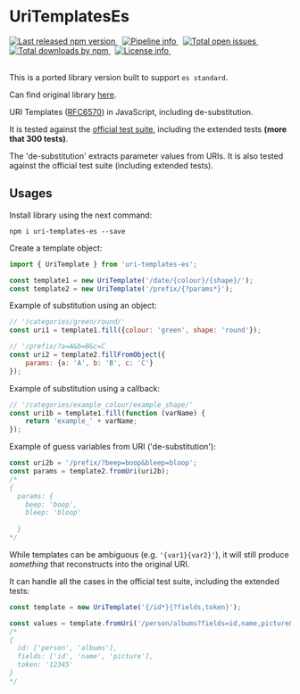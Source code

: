 # UriTemplatesEs
<a href="https://www.npmjs.com/package/uri-templates-es">
  <img src="https://img.shields.io/npm/v/uri-templates-es" alt="Last released npm version" />
</a>&nbsp;

<a href="https://github.com/lagoshny/uri-templates-es/actions?query=workflow%3ABuild">
  <img src="https://img.shields.io/github/workflow/status/lagoshny/uri-templates-es/Build/master" alt="Pipeline info" />
</a>&nbsp;

<a href="https://github.com/lagoshny/uri-templates-es/issues">
  <img src="https://img.shields.io/github/issues/lagoshny/uri-templates-es" alt="Total open issues" />
</a>&nbsp;

<a href="https://www.npmjs.com/package/uri-templates-es">
  <img src="https://img.shields.io/npm/dt/uri-templates-es" alt="Total downloads by npm" />
</a>&nbsp;

<a href="https://mit-license.org/">
  <img src="https://img.shields.io/npm/l/uri-templates-es" alt="License info" />
</a>&nbsp;

<br />
<br />

This is a ported library version built to support `es standard`.

Can find original library [here](https://github.com/geraintluff/uri-templates).

URI Templates ([RFC6570](http://tools.ietf.org/html/rfc6570)) in JavaScript, including de-substitution.

It is tested against the [official test suite](https://github.com/lagoshny/uri-templates-es/tree/master/main/test), including the extended tests **(more that 300 tests)**.

The 'de-substitution' extracts parameter values from URIs.  It is also tested against the official test suite (including extended tests).

## Usages

Install library using the next command:

```
npm i uri-templates-es --save
```

Create a template object:

```javascript
import { UriTemplate } from 'uri-templates-es';

const template1 = new UriTemplate('/date/{colour}/{shape}/');
const template2 = new UriTemplate('/prefix/{?params*}');
```

Example of substitution using an object:

```javascript
// '/categories/green/round/'
const uri1 = template1.fill({colour: 'green', shape: 'round'});

// '/prefix/?a=A&b=B&c=C
const uri2 = template2.fillFromObject({
	params: {a: 'A', b: 'B', c: 'C'}
});
```

Example of substitution using a callback:

```javascript
// '/categories/example_colour/example_shape/'
const uri1b = template1.fill(function (varName) {
	return 'example_' + varName;
});
```


Example of guess variables from URI ('de-substitution'):
```javascript
const uri2b = '/prefix/?beep=boop&bleep=bloop';
const params = template2.fromUri(uri2b);
/*
{
  params: {
    beep: 'boop',
    bleep: 'bloop'
    
  }
*/
```

While templates can be ambiguous (e.g. `'{var1}{var2}'`), it will still produce *something* that reconstructs into the original URI.

It can handle all the cases in the official test suite, including the extended tests:

```javascript
const template = new UriTemplate('{/id*}{?fields,token}');

const values = template.fromUri('/person/albums?fields=id,name,picture&token=12345');
/*
{
  id: ['person', 'albums'],
  fields: ['id', 'name', 'picture'],
  token: '12345'
}
*/
```

